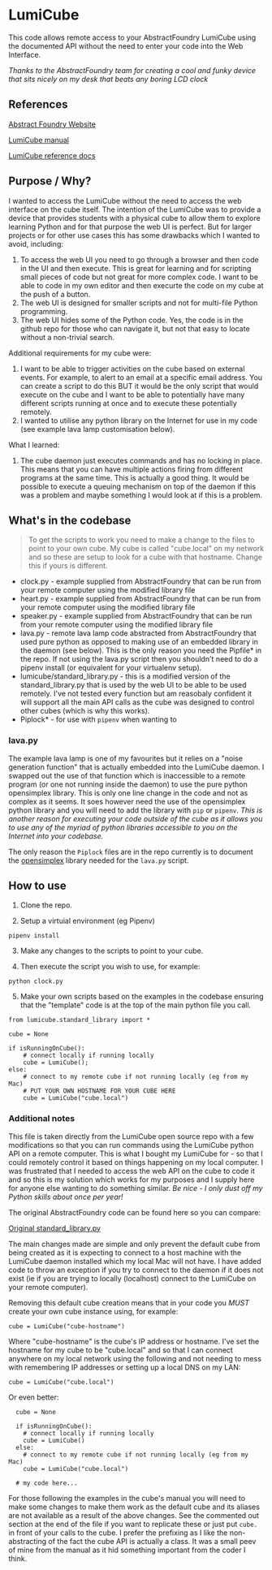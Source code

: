 # LumiCube

This code allows remote access to your AbstractFoundry LumiCube using the documented API without the need to enter your code into the Web Interface.

*Thanks to the AbstractFoundry team for creating a cool and funky device that sits nicely on my desk that beats any boring LCD clock*

## References

[Abstract Foundry Website](https://abstractfoundry.com/)

[LumiCube manual](https://abstractfoundry.com/lumicube/manual.pdf)

[LumiCube reference docs](https://github.com/abstractfoundry/lumicube)

## Purpose / Why?

I wanted to access the LumiCube without the need to access the web interface on the cube itself.  The intention of the LumiCube was to provide a device that provides students with a physical cube to allow them to explore learning Python and for that purpose the web UI is perfect.  But for larger projects or for other use cases this has some drawbacks which I wanted to avoid, including:

1. To access the web UI you need to go through a browser and then code in the UI and then execute.  This is great for learning and for scripting small pieces of code but not great for more complex code.  I want to be able to code in my own editor and then execurte the code on my cube at the push of a button.
2. The web UI is designed for smaller scripts and not for multi-file Python programming.
3. The web UI hides some of the Python code.  Yes, the code is in the github repo for those who can navigate it, but not that easy to locate without a non-trivial search.

Additional requirements for my cube were:

1. I want to be able to trigger activities on the cube based on external events.  For example, to alert to an email at a specific email address.  You can create a script to do this BUT it would be the only script that would execute on the cube and I want to be able to potentially have many different scripts running at once and to execute these potentially remotely.
2. I wanted to utilise any python library on the Internet for use in my code (see example lava lamp customisation below).

What I learned:

1. The cube daemon just executes commands and has no locking in place.  This means that you can have multiple actions firing from different programs at the same time.  This is actually a good thing.  It would be possible to execute a queuing mechanism on top of the daemon if this was a problem and maybe something I would look at if this is a problem.


## What's in the codebase

>To get the scripts to work you need to make a change to the files to point to your own cube. My cube is called "cube.local" on my network and so these are setup to look for a cube with that hostname.  Change this if yours is different.


* clock.py - example supplied from AbstractFoundry that can be run from your remote computer using the modified library file
* heart.py - example supplied from AbstractFoundry that can be run from your remote computer using the modified library file
* speaker.py - example supplied from AbstractFoundry that can be run from your remote computer using the modified library file
* lava.py - remote lava lamp code abstracted from AbstractFoundry that used pure python as opposed to making use of an embedded library in the daemon (see below).  This is the only reason you need the Pipfile* in the repo.  If not using the lava.py script then you shouldn't need to do a pipenv install (or equivalent for your virtualenv setup).
* lumicube/standard_library.py - this is a modified version of the standard_library.py that is used by the web UI to be able to be used remotely.  I've not tested every function but am reasobaly confident it will support all the main API calls as the cube was designed to control other cubes (which is why this works).
* Piplock* - for use with `pipenv` when wanting to 

### lava.py

The example lava lamp is one of my favourites but it relies on a "noise generation function" that is actually embedded into the LumiCube daemon.  I swapped out the use of that function which is inaccessible to a remote program (or one not running inside the daemon) to use the pure python opensimplex library.  This is only one line change in the code and not as complex as it seems.  It soes however need the use of the opensimplex python library and you will need to add the library with `pip` or `pipenv`.  *This is another reason for executing your code outside of the cube as it allows you to use any of the myriad of python libraries accessible to you on the Internet into your codebase.*

The only reason the `Piplock` files are in the repo currently is to document the [opensimplex](https://pypi.org/project/opensimplex/) library needed for the `lava.py` script.

## How to use

1. Clone the repo.

2. Setup a virtuial environment (eg Pipenv)

```
pipenv install
```

3. Make any changes to the scripts to point to your cube.

4. Then execute the script you wish to use, for example:

```
python clock.py
```

5. Make your own scripts based on the examples in the codebase ensuring that the "template" code is at the top of the main python file you call.


```
from lumicube.standard_library import *

cube = None

if isRunningOnCube():
    # connect locally if running locally
    cube = LumiCube();
else:
    # connect to my remote cube if not running locally (eg from my Mac)
    # PUT YOUR OWN HOSTNAME FOR YOUR CUBE HERE
    cube = LumiCube("cube.local")
```

### Additional notes

This file is taken directly from the LumiCube open source repo with a few modifications so that you can run commands using the LumiCube python API on a remote computer.  This is what I bought my LumiCube for - so that I could remotely control it based on things happening on my local computer.  I was frustrated that I needed to access the web API on the cube to code it and so this is my solution which works for my purposes and I supply here for anyone else wanting to do something similar.  *Be nice - I only dust off my Python skills about once per year!*

The original AbstractFoundry code can be found here so you can compare:

[Original standard_library.py](https://github.com/abstractfoundry/lumicube-daemon/blob/main/src/main/resources/META-INF/resources/python/foundry_api/standard_library.py)

The main changes made are simple and only prevent the default cube from being created as it is expecting to connect to a host machine with the LumiCube daemon installed which my local Mac will not have.  I have added code to throw an exception if you try to connect to the daemon if it does not exist (ie if you are trying to locally (localhost) connect to the LumiCube on your remote computer).

Removing this default cube creation means that in your code you *MUST* create your own cube instance using, for example:

```cube = LumiCube("cube-hostname")```

Where "cube-hostname" is the cube's IP address or hostname.  I've set the hostname for my cube to be "cube.local" and so that I can connect anywhere on my local network using the following and not needing to mess with remembering IP addresses or setting up a local DNS on my LAN:

```cube = LumiCube("cube.local")```

Or even better:

``` 
  cube = None

  if isRunningOnCube():
    # connect locally if running locally
    cube = LumiCube()
  else:
    # connect to my remote cube if not running locally (eg from my Mac)
    cube = LumiCube("cube.local")

  # my code here...
```

For those following the examples in the cube's manual you will need to make some changes to make them work as the default cube and its aliases are not available as a result of the above changes.  See the commented out section at the end of the file if you want to replicate these or just put `cube.` in front of your calls to the cube. I prefer the prefixing as I like the non-abstracting of the fact the cube API is actually a class. It was a small peev of mine from the manual as it hid something important from the coder I think.


